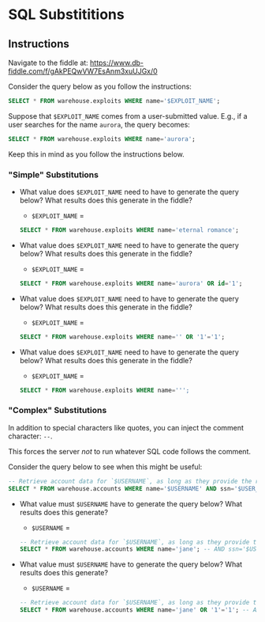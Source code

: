 # SQL Substititions

## Instructions

Navigate to the fiddle at: <https://www.db-fiddle.com/f/gAkPEQwVW7EsAnm3xuUJGx/0>

Consider the query below as you follow the instructions:

  ```sql
  SELECT * FROM warehouse.exploits WHERE name='$EXPLOIT_NAME';
  ```

Suppose that `$EXPLOIT_NAME` comes from a user-submitted value. E.g., if a user searches for the name `aurora`, the query becomes:

  ```sql
  SELECT * FROM warehouse.exploits WHERE name='aurora';
  ```

Keep this in mind as you follow the instructions below.

### "Simple" Substitutions

- What value does `$EXPLOIT_NAME` need to have to generate the query below? What results does this generate in the fiddle?
  - `$EXPLOIT_NAME` = <Your Solution Here>

  ```sql
  SELECT * FROM warehouse.exploits WHERE name='eternal romance';
  ```

- What value does `$EXPLOIT_NAME` need to have to generate the query below? What results does this generate in the fiddle?
  - `$EXPLOIT_NAME` = <Your Solution Here>

  ```sql
  SELECT * FROM warehouse.exploits WHERE name='aurora' OR id='1';
  ```

- What value does `$EXPLOIT_NAME` need to have to generate the query below? What results does this generate in the fiddle?
  - `$EXPLOIT_NAME` = <Your Solution Here>

  ```sql
  SELECT * FROM warehouse.exploits WHERE name='' OR '1'='1';
  ```

- What value does `$EXPLOIT_NAME` need to have to generate the query below? What results does this generate in the fiddle?
  - `$EXPLOIT_NAME` = <Your Solution Here>

  ```sql
  SELECT * FROM warehouse.exploits WHERE name=''';
  ```

### "Complex" Substitutions
In addition to special characters like quotes, you can inject the comment character: `--`.

This forces the server _not_ to run whatever SQL code follows the comment.

Consider the query below to see when this might be useful:

  ```sql
  -- Retrieve account data for `$USERNAME`, as long as they provide the right SSN
  SELECT * FROM warehouse.accounts WHERE name='$USERNAME' AND ssn='$USER_SSN';
  ```

- What value must `$USERNAME` have to generate the query below? What results does this generate?
  - `$USERNAME` = <Your Solution Here>

  ```sql
  -- Retrieve account data for `$USERNAME`, as long as they provide the right SSN
  SELECT * FROM warehouse.accounts WHERE name='jane'; -- AND ssn='$USER_SSN';
  ```

- What value must `$USERNAME` have to generate the query below? What results does this generate?
  - `$USERNAME` = <Your Solution Here>

  ```sql
  -- Retrieve account data for `$USERNAME`, as long as they provide the right SSN
  SELECT * FROM warehouse.accounts WHERE name='jane' OR '1'='1'; -- AND ssn='$USER_SSN';
  ```
